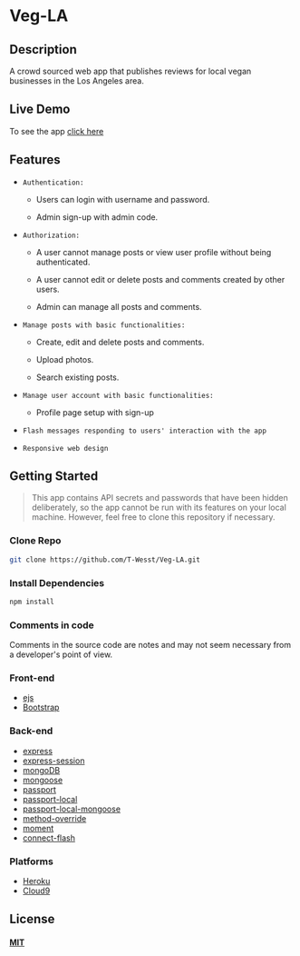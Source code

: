# Veg-LA

## Description

A crowd sourced web app that publishes reviews for local vegan businesses in the Los Angeles area.

## Live Demo

To see the app [click here](https://veg-la.herokuapp.com/)

## Features

- `Authentication:`

  - Users can login with username and password.

  - Admin sign-up with admin code.

- `Authorization:`

  - A user cannot manage posts or view user profile without being authenticated.

  - A user cannot edit or delete posts and comments created by other users.

  - Admin can manage all posts and comments.

- `Manage posts with basic functionalities:`

  - Create, edit and delete posts and comments.

  - Upload photos.

  - Search existing posts.

- `Manage user account with basic functionalities:`

  - Profile page setup with sign-up

- `Flash messages responding to users' interaction with the app`

- `Responsive web design`

## Getting Started

> This app contains API secrets and passwords that have been hidden deliberately, so the app cannot be run with its features on your local machine. However, feel free to clone this repository if necessary.

### Clone Repo

```sh
git clone https://github.com/T-Wesst/Veg-LA.git
```

### Install Dependencies

```sh
npm install
```

### Comments in code

Comments in the source code are notes and may not seem necessary from a developer's point of view.

### Front-end

- [ejs](http://ejs.co/)
- [Bootstrap](https://getbootstrap.com/docs/3.3/)

### Back-end

- [express](https://expressjs.com/)
- [express-session](https://github.com/expressjs/session#express-session)
- [mongoDB](https://www.mongodb.com/)
- [mongoose](http://mongoosejs.com/)
- [passport](http://www.passportjs.org/)
- [passport-local](https://github.com/jaredhanson/passport-local#passport-local)
- [passport-local-mongoose](https://www.npmjs.com/package/passport-local-mongoose-email)
- [method-override](https://github.com/expressjs/method-override#method-override)
- [moment](https://momentjs.com/)
- [connect-flash](https://github.com/jaredhanson/connect-flash#connect-flash)

### Platforms

- [Heroku](https://www.heroku.com/)
- [Cloud9](https://aws.amazon.com/cloud9/?origin=c9io)

## License

#### [MIT](./LICENSE)
